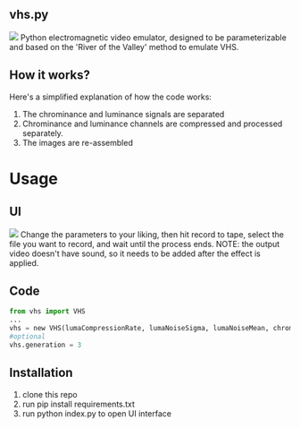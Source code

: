 ## vhs.py
![](https://s11.gifyu.com/images/SgV0e.gif)
Python electromagnetic video emulator, designed to be parameterizable and based on the 'River of the Valley' method to emulate VHS.

## How it works?

Here's a simplified explanation of how the code works:

1. The chrominance and luminance signals are separated
2. Chrominance and luminance channels are compressed and processed separately.
3. The images are re-assembled

# Usage
## UI
![](https://i.imgur.com/VK4E4A8.png)
Change the parameters to your liking, then hit record to tape, select the file you want to record, and wait until the process ends.
NOTE: the output video doesn't have sound, so it needs to be added after the effect is applied.
## Code
```python
from vhs import VHS
...
vhs = new VHS(lumaCompressionRate, lumaNoiseSigma, lumaNoiseMean, chromaCompressionRate, chromaNoiseIntensity, verticalBlur,horizontalBlur, borderSize)
#optional
vhs.generation = 3
```
## Installation
1. clone this repo
2. run pip install requirements.txt
3. run python index.py to open UI interface
